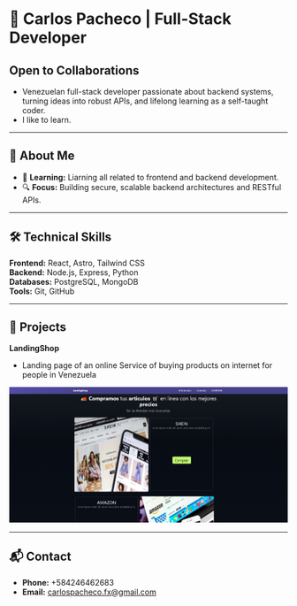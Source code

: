 # 👋 Carlos Pacheco | Full-Stack Developer  

## **Open to Collaborations**

- Venezuelan full-stack developer passionate about backend systems, turning ideas into robust APIs, and lifelong learning as a self-taught coder.
- I like to learn.
---

## **🚀 About Me**  

- 🌱 **Learning:** Liarning all related to frontend and backend development.  
- 🔍 **Focus:** Building secure, scalable backend architectures and RESTful APIs.  

---

## **🛠️ Technical Skills**  
**Frontend:** React, Astro, Tailwind CSS  
**Backend:** Node.js, Express, Python  
**Databases:** PostgreSQL, MongoDB  
**Tools:** Git, GitHub  

---

## **📌 Projects**  
**LandingShop**
- Landing page of an online Service of buying products on internet for people in Venezuela

<a href="https://landingshop.netlify.app/">
  <img src="https://github.com/capa026/capa026/blob/main/LandingShop.png?raw=true" alt="LandingShop Preview">
</a>

---

## **📬 Contact**  
- **Phone:** +584246462683
- **Email:** carlospacheco.fx@gmail.com
